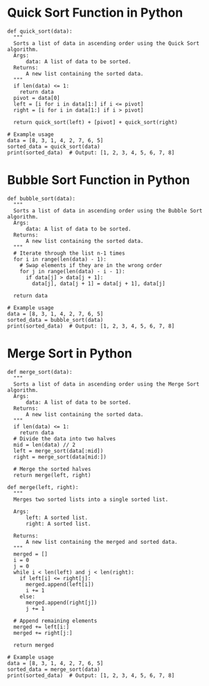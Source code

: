 # Quick Sort Function in Python

    def quick_sort(data):
      """
      Sorts a list of data in ascending order using the Quick Sort algorithm.
      Args:
          data: A list of data to be sorted.
      Returns:
          A new list containing the sorted data.
      """
      if len(data) <= 1:
        return data
      pivot = data[0]
      left = [i for i in data[1:] if i <= pivot]
      right = [i for i in data[1:] if i > pivot]
    
      return quick_sort(left) + [pivot] + quick_sort(right)
    
    # Example usage
    data = [8, 3, 1, 4, 2, 7, 6, 5]
    sorted_data = quick_sort(data)
    print(sorted_data)  # Output: [1, 2, 3, 4, 5, 6, 7, 8]

# Bubble Sort Function in Python

    def bubble_sort(data):
      """
      Sorts a list of data in ascending order using the Bubble Sort algorithm.
      Args:
          data: A list of data to be sorted.
      Returns:
          A new list containing the sorted data.
      """
      # Iterate through the list n-1 times
      for i in range(len(data) - 1):
        # Swap elements if they are in the wrong order
        for j in range(len(data) - i - 1):
          if data[j] > data[j + 1]:
            data[j], data[j + 1] = data[j + 1], data[j]
    
      return data
    
    # Example usage
    data = [8, 3, 1, 4, 2, 7, 6, 5]
    sorted_data = bubble_sort(data)
    print(sorted_data)  # Output: [1, 2, 3, 4, 5, 6, 7, 8]

# Merge Sort in Python

    def merge_sort(data):
      """
      Sorts a list of data in ascending order using the Merge Sort algorithm.
      Args:
          data: A list of data to be sorted.
      Returns:
          A new list containing the sorted data.
      """
      if len(data) <= 1:
        return data
      # Divide the data into two halves
      mid = len(data) // 2
      left = merge_sort(data[:mid])
      right = merge_sort(data[mid:])
    
      # Merge the sorted halves
      return merge(left, right)
    
    def merge(left, right):
      """
      Merges two sorted lists into a single sorted list.
    
      Args:
          left: A sorted list.
          right: A sorted list.
    
      Returns:
          A new list containing the merged and sorted data.
      """
      merged = []
      i = 0
      j = 0
      while i < len(left) and j < len(right):
        if left[i] <= right[j]:
          merged.append(left[i])
          i += 1
        else:
          merged.append(right[j])
          j += 1
    
      # Append remaining elements
      merged += left[i:]
      merged += right[j:]
    
      return merged
    
    # Example usage
    data = [8, 3, 1, 4, 2, 7, 6, 5]
    sorted_data = merge_sort(data)
    print(sorted_data)  # Output: [1, 2, 3, 4, 5, 6, 7, 8]
